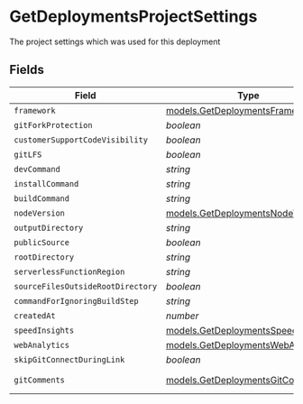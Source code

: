 # GetDeploymentsProjectSettings

The project settings which was used for this deployment


## Fields

| Field                                                                          | Type                                                                           | Required                                                                       | Description                                                                    |
| ------------------------------------------------------------------------------ | ------------------------------------------------------------------------------ | ------------------------------------------------------------------------------ | ------------------------------------------------------------------------------ |
| `framework`                                                                    | [models.GetDeploymentsFramework](../models/getdeploymentsframework.md)         | :heavy_minus_sign:                                                             | N/A                                                                            |
| `gitForkProtection`                                                            | *boolean*                                                                      | :heavy_minus_sign:                                                             | N/A                                                                            |
| `customerSupportCodeVisibility`                                                | *boolean*                                                                      | :heavy_minus_sign:                                                             | N/A                                                                            |
| `gitLFS`                                                                       | *boolean*                                                                      | :heavy_minus_sign:                                                             | N/A                                                                            |
| `devCommand`                                                                   | *string*                                                                       | :heavy_minus_sign:                                                             | N/A                                                                            |
| `installCommand`                                                               | *string*                                                                       | :heavy_minus_sign:                                                             | N/A                                                                            |
| `buildCommand`                                                                 | *string*                                                                       | :heavy_minus_sign:                                                             | N/A                                                                            |
| `nodeVersion`                                                                  | [models.GetDeploymentsNodeVersion](../models/getdeploymentsnodeversion.md)     | :heavy_minus_sign:                                                             | N/A                                                                            |
| `outputDirectory`                                                              | *string*                                                                       | :heavy_minus_sign:                                                             | N/A                                                                            |
| `publicSource`                                                                 | *boolean*                                                                      | :heavy_minus_sign:                                                             | N/A                                                                            |
| `rootDirectory`                                                                | *string*                                                                       | :heavy_minus_sign:                                                             | N/A                                                                            |
| `serverlessFunctionRegion`                                                     | *string*                                                                       | :heavy_minus_sign:                                                             | N/A                                                                            |
| `sourceFilesOutsideRootDirectory`                                              | *boolean*                                                                      | :heavy_minus_sign:                                                             | N/A                                                                            |
| `commandForIgnoringBuildStep`                                                  | *string*                                                                       | :heavy_minus_sign:                                                             | N/A                                                                            |
| `createdAt`                                                                    | *number*                                                                       | :heavy_minus_sign:                                                             | N/A                                                                            |
| `speedInsights`                                                                | [models.GetDeploymentsSpeedInsights](../models/getdeploymentsspeedinsights.md) | :heavy_minus_sign:                                                             | N/A                                                                            |
| `webAnalytics`                                                                 | [models.GetDeploymentsWebAnalytics](../models/getdeploymentswebanalytics.md)   | :heavy_minus_sign:                                                             | N/A                                                                            |
| `skipGitConnectDuringLink`                                                     | *boolean*                                                                      | :heavy_minus_sign:                                                             | N/A                                                                            |
| `gitComments`                                                                  | [models.GetDeploymentsGitComments](../models/getdeploymentsgitcomments.md)     | :heavy_minus_sign:                                                             | Since June '23                                                                 |